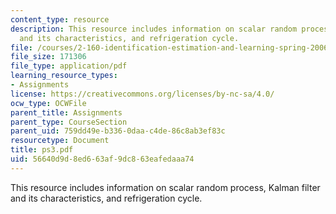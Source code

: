 ```yaml
---
content_type: resource
description: This resource includes information on scalar random process, Kalman filter
  and its characteristics, and refrigeration cycle.
file: /courses/2-160-identification-estimation-and-learning-spring-2006/56640d9d8ed663af9dc863eafedaaa74_ps3.pdf
file_size: 171306
file_type: application/pdf
learning_resource_types:
- Assignments
license: https://creativecommons.org/licenses/by-nc-sa/4.0/
ocw_type: OCWFile
parent_title: Assignments
parent_type: CourseSection
parent_uid: 759dd49e-b336-0daa-c4de-86c8ab3ef83c
resourcetype: Document
title: ps3.pdf
uid: 56640d9d-8ed6-63af-9dc8-63eafedaaa74
---
```

This resource includes information on scalar random process, Kalman filter and its characteristics, and refrigeration cycle.